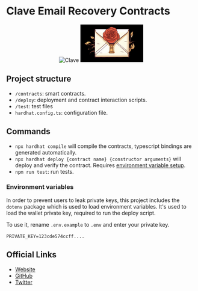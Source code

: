 # Clave Email Recovery Contracts

<p align="center">
  <img src="clave-logo3.png" alt="Clave" height="100"/>
  <img src="zk-email-logo.jpg" alt="ZkEmail" height="100"/>
</p>

## Project structure

- `/contracts`: smart contracts.
- `/deploy`: deployment and contract interaction scripts.
- `/test`: test files
- `hardhat.config.ts`: configuration file.

## Commands

- `npx hardhat compile` will compile the contracts, typescript bindings are generated automatically.
- `npx hardhat deploy {contract name} {constructor arguments}` will deploy and verify the contract. Requires [environment variable setup](#environment-variables).
- `npm run test`: run tests.

### Environment variables

In order to prevent users to leak private keys, this project includes the `dotenv` package which is used to load environment variables. It's used to load the wallet private key, required to run the deploy script.

To use it, rename `.env.example` to `.env` and enter your private key.

```
PRIVATE_KEY=123cde574ccff....
```

## Official Links

- [Website](https://getclave.io/)
- [GitHub](https://github.com/getclave)
- [Twitter](https://twitter.com/getclave)
